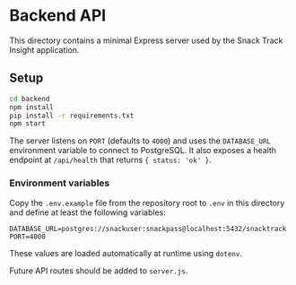 # Backend API

This directory contains a minimal Express server used by the Snack Track Insight application.

## Setup

```sh
cd backend
npm install
pip install -r requirements.txt
npm start
```

The server listens on `PORT` (defaults to `4000`) and uses the `DATABASE_URL` environment variable to connect to PostgreSQL. It also exposes a health endpoint at `/api/health` that returns `{ status: 'ok' }`.

### Environment variables

Copy the `.env.example` file from the repository root to `.env` in this directory and define at least the following variables:

```env
DATABASE_URL=postgres://snackuser:snackpass@localhost:5432/snacktrack
PORT=4000
```

These values are loaded automatically at runtime using `dotenv`.

Future API routes should be added to `server.js`.
